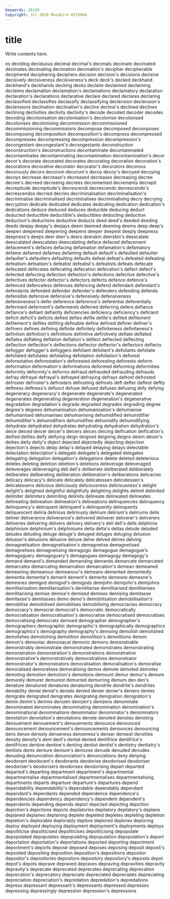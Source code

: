 ```yaml
---
Keywords: 26149
Copyright: (C) 2020 Masahiro KIYOOKA
---
```


# title

Write contents here.

es deciding deciduous decimal decimal's decimals
decimate decimated decimates decimating decimation decimation's decipher decipherable deciphered deciphering
deciphers decision decision's decisions decisive decisively decisiveness decisiveness's deck deck's
decked deckhand deckhand's deckhands decking decks declaim declaimed declaiming declaims
declamation declamation's declamations declamatory declaration declaration's declarations declarative declare declared
declares declaring declassified declassifies declassify declassifying declension declension's declensions declination
declination's decline decline's declined declines declining declivities declivity declivity's decode
decoded decoder decodes decoding decolonisation decolonisation's decolonise decolonised decolonises decolonising
decommission decommissioned decommissioning decommissions decompose decomposed decomposes decomposing decomposition decomposition's
decompress decompressed decompresses decompressing decompression decompression's decongestant decongestant's decongestants deconstruction
deconstruction's deconstructions decontaminate decontaminated decontaminates decontaminating decontamination decontamination's decor decor's
decorate decorated decorates decorating decoration decoration's decorations decorative decorator decorator's
decorators decorous decorously decors decorum decorum's decoy decoy's decoyed decoying
decoys decrease decrease's decreased decreases decreasing decree decree's decreed decreeing
decrees decremented decrements decrepit decrepitude decrepitude's decrescendi decrescendo decrescendo's decrescendos
decried decries decriminalisation decriminalisation's decriminalise decriminalised decriminalises decriminalising decry decrying
decryption dedicate dedicated dedicates dedicating dedication dedication's dedications deduce deduced
deduces deducible deducing deduct deducted deductible deductible's deductibles deducting deduction
deduction's deductions deductive deducts deed deed's deeded deeding deeds deejay
deejay's deejays deem deemed deeming deems deep deep's deepen deepened
deepening deepens deeper deepest deeply deepness deepness's deeps deer deer's
deers deerskin deerskin's deescalate deescalated deescalates deescalating deface defaced defacement
defacement's defaces defacing defamation defamation's defamatory defame defamed defames defaming
default default's defaulted defaulter defaulter's defaulters defaulting defaults defeat defeat's
defeated defeating defeatism defeatism's defeatist defeatist's defeatists defeats defecate defecated
defecates defecating defecation defecation's defect defect's defected defecting defection defection's
defections defective defective's defectives defector defector's defectors defects defence defence's
defenced defenceless defences defencing defend defendant defendant's defendants defended defender
defender's defenders defending defends defensible defensive defensive's defensively defensiveness defensiveness's
defer deference deference's deferential deferentially deferment deferment's deferments deferred deferring
defers defiance defiance's defiant defiantly deficiencies deficiency deficiency's deficient deficit
deficit's deficits defied defies defile defile's defiled defilement defilement's defiles
defiling definable define defined definer definer's definers defines defining definite
definitely definiteness definiteness's definition definition's definitions definitive definitively deflate deflated
deflates deflating deflation deflation's deflect deflected deflecting deflection deflection's deflections
deflector deflector's deflectors deflects defogger defogger's defoggers defoliant defoliant's defoliants
defoliate defoliated defoliates defoliating defoliation defoliation's deforest deforestation deforestation's deforested
deforesting deforests deform deformation deformation's deformations deformed deforming deformities deformity
deformity's deforms defraud defrauded defrauding defrauds defray defrayal defrayal's defrayed
defraying defrays defrost defrosted defroster defroster's defrosters defrosting defrosts deft
defter deftest deftly deftness deftness's defunct defuse defused defuses defusing
defy defying degeneracy degeneracy's degenerate degenerate's degenerated degenerates degenerating degeneration
degeneration's degenerative degradation degradation's degrade degraded degrades degrading degree degree's
degrees dehumanisation dehumanisation's dehumanise dehumanised dehumanises dehumanising dehumidified dehumidifier dehumidifier's
dehumidifiers dehumidifies dehumidify dehumidifying dehydrate dehydrated dehydrates dehydrating dehydration dehydration's
deice deiced deicer deicer's deicers deices deicing deification deification's deified
deifies deify deifying deign deigned deigning deigns deism deism's deities
deity deity's deject dejected dejectedly dejecting dejection dejection's dejects delay
delay's delayed delaying delays delectable delectation delectation's delegate delegate's delegated
delegates delegating delegation delegation's delegations delete deleted deleterious deletes deleting
deletion deletion's deletions deleverage deleveraged deleverages deleveraging deli deli's deliberate
deliberated deliberately deliberates deliberating deliberation deliberation's deliberations delicacies delicacy delicacy's
delicate delicately delicatessen delicatessen's delicatessens delicious deliciously deliciousness deliciousness's delight
delight's delighted delightful delightfully delighting delights delimit delimited delimiter delimiters
delimiting delimits delineate delineated delineates delineating delineation delineation's delineations delinquencies
delinquency delinquency's delinquent delinquent's delinquently delinquents deliquescent deliria delirious deliriously
delirium delirium's deliriums delis deliver deliverance deliverance's delivered deliverer deliverer's
deliverers deliveries delivering delivers delivery delivery's dell dell's dells delphinia
delphinium delphinium's delphiniums delta delta's deltas delude deluded deludes deluding
deluge deluge's deluged deluges deluging delusion delusion's delusions delusive deluxe
delve delved delves delving demagnetisation demagnetisation's demagnetise demagnetised demagnetises demagnetising
demagogic demagogue demagogue's demagoguery demagoguery's demagogues demagogy demagogy's demand demand's
demanded demanding demands demarcate demarcated demarcates demarcating demarcation demarcation's demean
demeaned demeaning demeanour demeanour's demeans demented dementedly dementia dementia's demerit
demerit's demerits demesne demesne's demesnes demigod demigod's demigods demijohn demijohn's
demijohns demilitarisation demilitarisation's demilitarise demilitarised demilitarises demilitarising demise demise's demised
demises demising demitasse demitasse's demitasses demo demo's demobilisation demobilisation's demobilise
demobilised demobilises demobilising democracies democracy democracy's democrat democrat's democratic democratically
democratisation democratisation's democratise democratised democratises democratising democrats demoed demographer demographer's
demographers demographic demographic's demographically demographics demographics's demography demography's demoing demolish
demolished demolishes demolishing demolition demolition's demolitions demon demon's demoniac demoniacal
demonic demons demonstrable demonstrably demonstrate demonstrated demonstrates demonstrating demonstration demonstration's
demonstrations demonstrative demonstrative's demonstratively demonstratives demonstrator demonstrator's demonstrators demoralisation demoralisation's
demoralise demoralised demoralises demoralising demos demote demoted demotes demoting demotion
demotion's demotions demount demur demur's demure demurely demurer demurest demurred
demurring demurs den den's denature denatured denatures denaturing dendrite dendrite's
dendrites deniability denial denial's denials denied denier denier's deniers denies
denigrate denigrated denigrates denigrating denigration denigration's denim denim's denims denizen
denizen's denizens denominate denominated denominates denominating denomination denomination's denominational denominations
denominator denominator's denominators denotation denotation's denotations denote denoted denotes denoting
denouement denouement's denouements denounce denounced denouncement denouncement's denouncements denounces denouncing
dens dense densely denseness denseness's denser densest densities density density's
dent dent's dental dented dentifrice dentifrice's dentifrices dentine dentine's denting
dentist dentist's dentistry dentistry's dentists dents denture denture's dentures denude
denuded denudes denuding denunciation denunciation's denunciations deny denying deodorant deodorant's
deodorants deodorise deodorised deodoriser deodoriser's deodorisers deodorises deodorising depart departed
departed's departing department department's departmental departmentalise departmentalised departmentalises departmentalising departments
departs departure departure's departures depend dependability dependability's dependable dependably dependant
dependant's dependants depended dependence dependence's dependencies dependency dependency's dependent dependent's
dependents depending depends depict depicted depicting depiction depiction's depictions depicts
depilatories depilatory depilatory's deplane deplaned deplanes deplaning deplete depleted depletes
depleting depletion depletion's deplorable deplorably deplore deplored deplores deploring deploy
deployed deploying deployment deployment's deployments deploys depoliticise depoliticised depoliticises depoliticising
depopulate depopulated depopulates depopulating depopulation depopulation's deport deportation deportation's deportations
deported deporting deportment deportment's deports depose deposed deposes deposing deposit
deposit's deposited depositing deposition deposition's depositions depositor depositor's depositories depositors
depository depository's deposits depot depot's depots deprave depraved depraves depraving
depravities depravity depravity's deprecate deprecated deprecates deprecating deprecation deprecation's deprecatory
depreciate depreciated depreciates depreciating depreciation depreciation's depredation depredation's depredations depress
depressant depressant's depressants depressed depresses depressing depressingly depression depression's depressions
